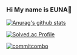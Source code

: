 ### Hi My name is EUNA👋

[![Anurag's github stats](https://github-readme-stats.vercel.app/api?username=beni1026)](https://github.com/anuraghazra/github-readme-stats)

[![Solved.ac Profile](http://mazassumnida.wtf/api/v2/generate_badge?boj=beni1026)](https://solved.ac/beni1026/)

[![commitcombo](http://commitcombo.com/combo-mini?user=beni1026&theme=Grass-mini)](https://github.com/devxb/CommitCombo)




